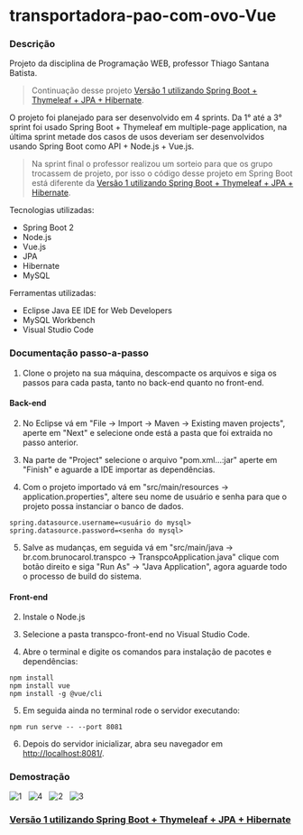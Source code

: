 # transportadora-pao-com-ovo-Vue

### Descrição

Projeto da disciplina de Programação WEB, professor Thiago Santana Batista.

> Continuação desse projeto [Versão 1 utilizando Spring Boot + Thymeleaf + JPA + Hibernate](https://github.com/meoprogramar/transportadora-pao-com-ovo-v1).

O projeto foi planejado para ser desenvolvido em 4 sprints. Da 1° até a 3° sprint foi usado Spring Boot + Thymeleaf em multiple-page application, na última sprint metade dos casos de usos deveriam ser desenvolvidos usando Spring Boot como API + Node.js + Vue.js.

> Na sprint final o professor realizou um sorteio para que os grupo trocassem de projeto, por isso o código desse projeto em Spring Boot está diferente da [Versão 1 utilizando Spring Boot + Thymeleaf + JPA + Hibernate](https://github.com/meoprogramar/transportadora-pao-com-ovo-v1).

Tecnologias utilizadas:
- Spring Boot 2
- Node.js
- Vue.js
- JPA
- Hibernate
- MySQL

Ferramentas utilizadas:
- Eclipse Java EE IDE for Web Developers
- MySQL Workbench
- Visual Studio Code

### Documentação passo-a-passo

1. Clone o projeto na sua máquina, descompacte os arquivos e siga os passos para cada pasta, tanto no back-end quanto no front-end.

#### Back-end

2. No Eclipse vá em "File -> Import -> Maven -> Existing maven projects", aperte em "Next" e selecione onde está a pasta que foi extraida no passo anterior.

3. Na parte de "Project" selecione o arquivo "pom.xml...:jar" aperte em "Finish" e aguarde a IDE importar as dependências.

4. Com o projeto importado vá em "src/main/resources -> application.properties", altere seu nome de usuário e senha para que o projeto possa instanciar o banco de dados.
```
spring.datasource.username=<usuário do mysql>
spring.datasource.password=<senha do mysql>
```
5. Salve as mudanças, em seguida vá em "src/main/java -> br.com.brunocarol.transpco -> TranspcoApplication.java" clique com botão direito e siga "Run As" -> "Java Application", agora aguarde todo o processo de build do sistema.

#### Front-end 

2. Instale o Node.js

3. Selecione a pasta transpco-front-end no Visual Studio Code.

4. Abre o terminal e digite os comandos para instalação de pacotes e dependências:
```
npm install
npm install vue
npm install -g @vue/cli
```

5. Em seguida ainda no terminal rode o servidor executando:
```
npm run serve -- --port 8081
```

6. Depois do servidor inicializar, abra seu navegador em [http://localhost:8081/](http://localhost:8081/).

### Demostração

![1](https://user-images.githubusercontent.com/34866806/70369044-0831e180-1892-11ea-91b5-76926d6122d0.PNG)
&nbsp;
![4](https://user-images.githubusercontent.com/34866806/70369047-0831e180-1892-11ea-8240-75ccbc10af35.PNG)
&nbsp;
![2](https://user-images.githubusercontent.com/34866806/70369045-0831e180-1892-11ea-9f6e-6e9dace17531.PNG)
&nbsp;
![3](https://user-images.githubusercontent.com/34866806/70369046-0831e180-1892-11ea-814f-9ba2984a5e5b.PNG)

### [Versão 1 utilizando Spring Boot + Thymeleaf + JPA + Hibernate](https://github.com/MateusCG/Transportadora-PCO)
